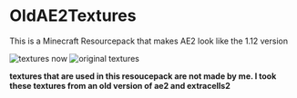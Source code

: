 # OldAE2Textures
This is a Minecraft Resourcepack that makes AE2 look like the 1.12 version

![textures now](https://i.imgur.com/TVV2AS5.png)
![original textures](https://i.imgur.com/rCOEfVC.png)


**textures that are used in this resoucepack are not made by me. I took these textures from an old version of ae2 and extracells2**
